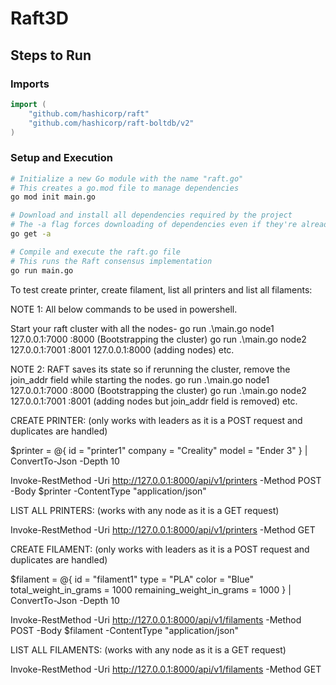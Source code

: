 # Raft3D

## Steps to Run

### Imports
```Go
import (
	"github.com/hashicorp/raft"
	"github.com/hashicorp/raft-boltdb/v2"
)
```

### Setup and Execution
```bash
# Initialize a new Go module with the name "raft.go"
# This creates a go.mod file to manage dependencies
go mod init main.go

# Download and install all dependencies required by the project
# The -a flag forces downloading of dependencies even if they're already cached
go get -a

# Compile and execute the raft.go file
# This runs the Raft consensus implementation
go run main.go
```
To test create printer, create filament, list all printers and list all filaments:

NOTE 1: All below commands to be used in powershell.

Start your raft cluster with all the nodes-
go run .\main.go node1 127.0.0.1:7000 :8000 (Bootstrapping the cluster)
go run .\main.go node2 127.0.0.1:7001 :8001 127.0.0.1:8000 (adding nodes)
etc.

NOTE 2: RAFT saves its state so if rerunning the cluster, remove the join_addr field while starting the nodes.
go run .\main.go node1 127.0.0.1:7000 :8000 (Bootstrapping the cluster)
go run .\main.go node2 127.0.0.1:7001 :8001 (adding nodes but join_addr field is removed)
etc.

CREATE PRINTER: (only works with leaders as it is a POST request and duplicates are handled)

$printer = @{
    id = "printer1"
    company = "Creality"
    model = "Ender 3"
} | ConvertTo-Json -Depth 10

Invoke-RestMethod -Uri http://127.0.0.1:8000/api/v1/printers -Method POST -Body $printer -ContentType "application/json"

LIST ALL PRINTERS: (works with any node as it is a GET request)

Invoke-RestMethod -Uri http://127.0.0.1:8000/api/v1/printers -Method GET

CREATE FILAMENT: (only works with leaders as it is a POST request and duplicates are handled)

$filament = @{
    id = "filament1"
    type = "PLA"
    color = "Blue"
    total_weight_in_grams = 1000
    remaining_weight_in_grams = 1000
} | ConvertTo-Json -Depth 10

Invoke-RestMethod -Uri http://127.0.0.1:8000/api/v1/filaments -Method POST -Body $filament -ContentType "application/json"

LIST ALL FILAMENTS: (works with any node as it is a GET request)

Invoke-RestMethod -Uri http://127.0.0.1:8000/api/v1/filaments -Method GET